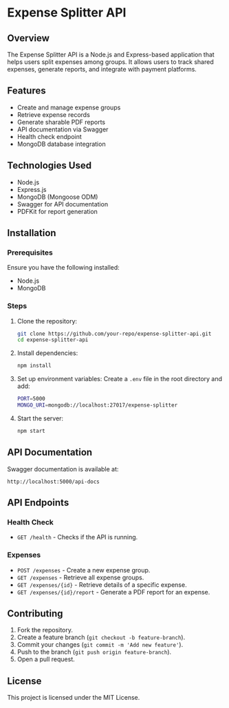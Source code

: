 # Expense Splitter API

## Overview
The Expense Splitter API is a Node.js and Express-based application that helps users split expenses among groups. It allows users to track shared expenses, generate reports, and integrate with payment platforms.

## Features
- Create and manage expense groups
- Retrieve expense records
- Generate sharable PDF reports
- API documentation via Swagger
- Health check endpoint
- MongoDB database integration

## Technologies Used
- Node.js
- Express.js
- MongoDB (Mongoose ODM)
- Swagger for API documentation
- PDFKit for report generation

## Installation

### Prerequisites
Ensure you have the following installed:
- Node.js
- MongoDB

### Steps
1. Clone the repository:
   ```sh
   git clone https://github.com/your-repo/expense-splitter-api.git
   cd expense-splitter-api
   ```
2. Install dependencies:
   ```sh
   npm install
   ```
3. Set up environment variables:
   Create a `.env` file in the root directory and add:
   ```sh
   PORT=5000
   MONGO_URI=mongodb://localhost:27017/expense-splitter
   ```
4. Start the server:
   ```sh
   npm start
   ```

## API Documentation
Swagger documentation is available at:
```
http://localhost:5000/api-docs
```

## API Endpoints

### Health Check
- `GET /health` - Checks if the API is running.

### Expenses
- `POST /expenses` - Create a new expense group.
- `GET /expenses` - Retrieve all expense groups.
- `GET /expenses/{id}` - Retrieve details of a specific expense.
- `GET /expenses/{id}/report` - Generate a PDF report for an expense.

## Contributing
1. Fork the repository.
2. Create a feature branch (`git checkout -b feature-branch`).
3. Commit your changes (`git commit -m 'Add new feature'`).
4. Push to the branch (`git push origin feature-branch`).
5. Open a pull request.

## License
This project is licensed under the MIT License.
